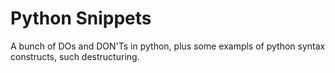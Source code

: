 # Python Snippets

A bunch of DOs and DON'Ts in python, plus some exampls of python syntax constructs, such destructuring.
